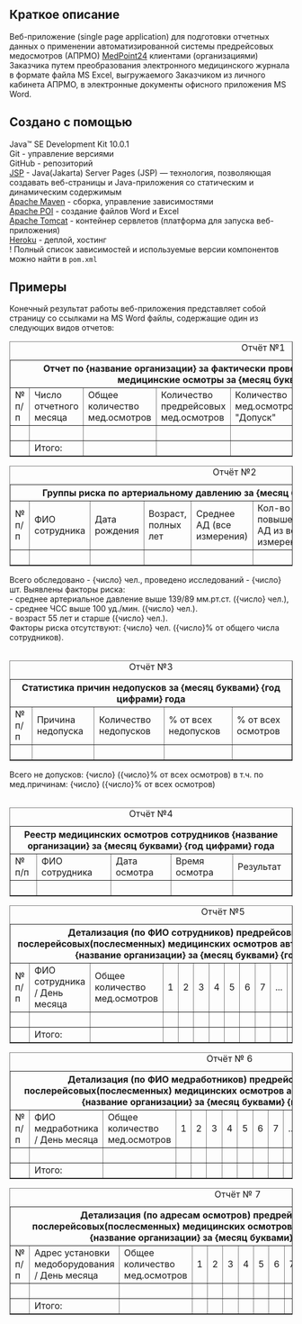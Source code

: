 ## Краткое описание
Веб-приложение (single page application) для подготовки отчетных данных о применении автоматизированной системы предрейсовых медосмотров (АПРМО) [MedPoint24](https://medpoint24.ru/) клиентами (организациями) Заказчика путем преобразования электронного медицинского журнала в формате файла MS Excel, выгружаемого Заказчиком из личного кабинета АПРМО, в электронные документы офисного приложения MS Word.

## Создано с помощью
Java™ SE Development Kit 10.0.1<br/>
Git - управление версиями<br/>
GitHub - репозиторий<br/>
[JSP](https://projects.eclipse.org/projects/ee4j.jsp) - Java(Jakarta) Server Pages (JSP) — технология, позволяющая создавать веб-страницы и Java-приложения со статическим и динамическим содержимым<br/>
[Apache Maven](https://maven.apache.org/) - сборка, управление зависимостями<br/>
[Apache POI](https://poi.apache.org/) - создание файлов Word и Excel<br/>
[Apache Tomcat](https://tomcat.apache.org/) - контейнер сервлетов (платформа для запуска веб-приложения)<br/>
[Heroku](https://www.heroku.com/) - деплой, хостинг<br/>
! Полный список зависимостей и используемые версии компонентов можно найти в ```pom.xml```

## Примеры
Конечный результат работы веб-приложения представляет собой страницу со ссылками на MS Word файлы, содержащие один из следующих видов отчетов:

<table border=1>
<caption>Отчёт №1</caption>
<tr><th colspan=8>Отчет по {название организации} за фактически проведенные предрейсовые и послерейсовые медицинские осмотры за {месяц буквами} {год цифрами} года</th></tr>
<tr>
  <td>№ п/п</td>
  <td>Число отчетного месяца</td>
  <td>Общее количество мед.осмотров</td>
  <td>Количество предрейсовых мед.осмотров</td>
  <td>Количество мед.осмотров "Допуск"</td>
  <td>Количество мед.осмотров "Не допуск"</td>
  <td>Количество послерейсовых мед.осмотров</td>
  <td>% недопусков</td>  
</tr>
<tr>
  <td>&nbsp;</td>  <td> </td>  <td> </td>  <td> </td>  <td> </td>  <td> </td>  <td> </td>  <td> </td>  
</tr>
<tr>
  <td> </td>  <td>Итого:</td>  <td> </td>  <td> </td>  <td> </td>  <td> </td>  <td> </td>  <td> </td>  
</tr>  
</table>

<table border=1>
<caption>Отчёт №2</caption>
<tr><th colspan=8>Группы риска по артериальному давлению за {месяц буквами} {год цифрами} года</th></tr>
<tr>
  <td>№ п/п</td>
  <td>ФИО сотрудника</td>
  <td>Дата рождения</td>
  <td>Возраст, полных лет</td>
  <td>Среднее АД (все измерения)</td>
  <td>Кол-во повышенных АД из всех измерений</td>
  <td>Среднее АД (измерения с превышением нормы)</td>
  <td>% повышенных АД</td>  
</tr>
<tr>
  <td>&nbsp;</td>  <td> </td>  <td> </td>  <td> </td>  <td> </td>  <td> </td>  <td> </td>  <td> </td>  
</tr>
</table>
Всего обследовано - {число} чел., проведено исследований - {число} шт. Выявлены факторы риска:<br/> 
- среднее артериальное давление выше 139/89 мм.рт.ст. ({число} чел.),<br/> 
- среднее ЧСС выше 100 уд./мин. ({число} чел.).<br/> 
- возраст 55 лет и старше ({число} чел.).<br/> 
Факторы риска отсутствуют: {число} чел. ({число}% от общего числа сотрудников).<br/><br/>

<table border=1>
<caption>Отчёт №3</caption>
<tr><th colspan=5>Статистика причин недопусков за {месяц буквами} {год цифрами} года</th></tr>
<tr>
  <td>№ п/п</td>
  <td>Причина недопуска</td>
  <td>Количество недопусков</td>
  <td>% от всех недопусков</td>
  <td>% от всех осмотров</td>   
</tr>
<tr>
  <td>&nbsp;</td>  <td> </td>  <td> </td>  <td> </td>  <td> </td>    
</tr>
</table>
Всего не допусков: {число} ({число}% от всех осмотров) в т.ч. по мед.причинам: {число} ({число}% от всех осмотров)<br/><br/>


<table border=1>
<caption>Отчёт №4</caption>
<tr><th colspan=5>Реестр медицинских осмотров сотрудников {название организации} за {месяц буквами} {год цифрами} года
</th></tr>
<tr>
  <td>№ п/п</td>
  <td>ФИО сотрудника</td>
  <td>Дата осмотра</td>
  <td>Время осмотра</td>
  <td>Результат</td>   
</tr>
<tr>
  <td>&nbsp;</td>  <td> </td>  <td> </td>  <td> </td>  <td> </td>    
</tr>
</table>

<table border=1>
<caption>Отчёт №5</caption>
<tr><th colspan=18>Детализация (по ФИО сотрудников) предрейсовых(предсменных)/послерейсовых(послесменных) медицинских осмотров автоматизированным способом {название организации} за {месяц буквами} {год цифрами} года</th></tr>
<tr>
  <td>№ п/п</td>
  <td>ФИО сотрудника / День месяца</td>
  <td>Общее количество мед.осмотров</td>
  <td>1</td>
  <td>2</td>
  <td>3</td>
  <td>4</td>
  <td>5</td>
  <td>6</td>
  <td>7</td>
  <td>...</td>
  <td>25</td>
  <td>26</td>
  <td>27</td>
  <td>28</td>
  <td>29</td>
  <td>30</td>
  <td>31</td>  
</tr>
<tr>
  <td>&nbsp;</td>  <td> </td>  <td> </td>  <td> </td>  <td> </td>  <td> </td>  <td> </td>  <td> </td>  <td> </td>  <td> </td>  <td> </td>  <td> </td>  <td> </td>  <td> </td>  <td> </td> <td> </td>  <td> </td>  <td> </td>
</tr>
<tr>
  <td> </td>  <td>Итого:</td>  <td> </td>  <td> </td>  <td> </td>  <td> </td>  <td> </td>  <td> </td>  <td> </td>  <td> </td>  <td> </td>  <td> </td>  <td> </td>  <td> </td>  <td> </td> <td> </td>  <td> </td>  <td> </td>
</tr>  
</table>

<table border=1>
<caption>Отчёт № 6</caption>
<tr><th colspan=18>Детализация (по ФИО медработников) предрейсовых(предсменных)/послерейсовых(послесменных) медицинских осмотров автоматизированным способом {название организации} за {месяц буквами} {год цифрами} года</th></tr>
<tr>
  <td>№ п/п</td>
  <td>ФИО медработника / День месяца</td>
  <td>Общее количество мед.осмотров</td>
  <td>1</td>
  <td>2</td>
  <td>3</td>
  <td>4</td>
  <td>5</td>
  <td>6</td>
  <td>7</td>
  <td>...</td>
  <td>25</td>
  <td>26</td>
  <td>27</td>
  <td>28</td>
  <td>29</td>
  <td>30</td>
  <td>31</td>  
</tr>
<tr>
  <td>&nbsp;</td>  <td> </td>  <td> </td>  <td> </td>  <td> </td>  <td> </td>  <td> </td>  <td> </td>  <td> </td>  <td> </td>  <td> </td>  <td> </td>  <td> </td>  <td> </td>  <td> </td> <td> </td>  <td> </td>  <td> </td>
</tr>
<tr>
  <td> </td>  <td>Итого:</td>  <td> </td>  <td> </td>  <td> </td>  <td> </td>  <td> </td>  <td> </td>  <td> </td>  <td> </td>  <td> </td>  <td> </td>  <td> </td>  <td> </td>  <td> </td> <td> </td>  <td> </td>  <td> </td>
</tr>  
</table>

<table border=1>
<caption>Отчёт № 7</caption>
<tr><th colspan=18>Детализация (по адресам осмотров) предрейсовых(предсменных)/послерейсовых(послесменных) медицинских осмотров автоматизированным способом {название организации} за {месяц буквами} {год цифрами} года</th></tr>
<tr>
  <td>№ п/п</td>
  <td>Адрес установки медоборудования / День месяца</td>
  <td>Общее количество мед.осмотров</td>
  <td>1</td>
  <td>2</td>
  <td>3</td>
  <td>4</td>
  <td>5</td>
  <td>6</td>
  <td>7</td>
  <td>...</td>
  <td>25</td>
  <td>26</td>
  <td>27</td>
  <td>28</td>
  <td>29</td>
  <td>30</td>
  <td>31</td>  
</tr>
<tr>
  <td>&nbsp;</td>  <td> </td>  <td> </td>  <td> </td>  <td> </td>  <td> </td>  <td> </td>  <td> </td>  <td> </td>  <td> </td>  <td> </td>  <td> </td>  <td> </td>  <td> </td>  <td> </td> <td> </td>  <td> </td>  <td> </td>
</tr>
<tr>
  <td> </td>  <td>Итого:</td>  <td> </td>  <td> </td>  <td> </td>  <td> </td>  <td> </td>  <td> </td>  <td> </td>  <td> </td>  <td> </td>  <td> </td>  <td> </td>  <td> </td>  <td> </td> <td> </td>  <td> </td>  <td> </td>
</tr>  
</table>
